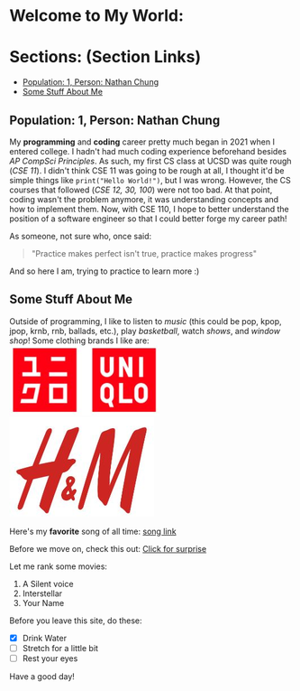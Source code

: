 <!-- omit in toc -->
# Welcome to My World:
<!-- omit in toc -->
# Sections: (Section Links)
- [Population: 1, Person: Nathan Chung](#population-1-person-nathan-chung)
- [Some Stuff About Me](#some-stuff-about-me)

## Population: 1, Person: Nathan Chung

My **programming** and **coding** career pretty much began in 2021 when I entered college. I hadn't had much coding experience beforehand besides *AP CompSci Principles*. As such, my first CS class at UCSD was quite rough (*CSE 11*). I didn't think CSE 11 was going to be rough at all, I thought it'd be simple things like `print("Hello World!")`, but I was wrong. However, the CS courses that followed (*CSE 12, 30, 100*) were not too bad. At that point, coding wasn't the problem anymore, it was understanding concepts and how to implement them. Now, with CSE 110, I hope to better understand the position of a software engineer so that I could better forge my career path!

As someone, not sure who, once said:
> "Practice makes perfect isn't true, practice makes progress"

And so here I am, trying to practice to learn more :)

## Some Stuff About Me
Outside of programming, I like to listen to *music* (this could be pop, kpop, jpop, krnb, rnb, ballads, etc.), play *basketball*, watch *shows*, and *window shop*! Some clothing brands I like are:
![Screenshot of UNIQLO](Photos/UNIQLO.JPG)
![Screenshot of H&M](Photos/HandM.JPG)

Here's my **favorite** song of all time:
[song link](https://www.youtube.com/watch?v=dQw4w9WgXcQ&ab_channel=RickAstley)

Before we move on, check this out: [Click for surprise](surprise.md)

Let me rank some movies:
1. A Silent voice
2. Interstellar
3. Your Name

Before you leave this site, do these:
-  [x] Drink Water
-  [ ] Stretch for a little bit
-  [ ] Rest your eyes

Have a good day!